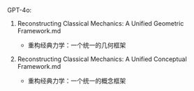 GPT-4o:

1. Reconstructing Classical Mechanics: A Unified Geometric Framework.md
   - 重构经典力学：一个统一的几何框架

2. Reconstructing Classical Mechanics: A Unified Conceptual Framework.md
   - 重构经典力学：一个统一的概念框架

